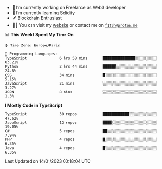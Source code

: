 - 🔭 I’m currently working on Freelance as Web3 developer
- 🌱 I’m currently learning Solidity
- 🪶 Blockchain Enthusiast
- 👨‍💻 You can visit my [website](https://f1tch.xyz) or contact me on [`f1tch@proton.me`](mailto:f1tch@proton.me)

<!--START_SECTION:waka-->
📊 **This Week I Spent My Time On** 

```text
⌚︎ Time Zone: Europe/Paris

💬 Programming Languages: 
TypeScript               6 hrs 58 mins       ███████████████░░░░░░░░░░   63.21% 
Python                   2 hrs 44 mins       ██████░░░░░░░░░░░░░░░░░░░   24.8% 
CSS                      34 mins             █░░░░░░░░░░░░░░░░░░░░░░░░   5.15% 
JavaScript               21 mins             ░░░░░░░░░░░░░░░░░░░░░░░░░   3.27% 
JSON                     8 mins              ░░░░░░░░░░░░░░░░░░░░░░░░░   1.3%

```

**I Mostly Code in TypeScript** 

```text
TypeScript               30 repos            ████████████░░░░░░░░░░░░░   47.62% 
JavaScript               12 repos            ████░░░░░░░░░░░░░░░░░░░░░   19.05% 
C#                       5 repos             ██░░░░░░░░░░░░░░░░░░░░░░░   7.94% 
PHP                      4 repos             █░░░░░░░░░░░░░░░░░░░░░░░░   6.35% 
Java                     4 repos             █░░░░░░░░░░░░░░░░░░░░░░░░   6.35%

```



 Last Updated on 14/01/2023 00:18:04 UTC
<!--END_SECTION:waka-->
